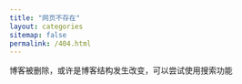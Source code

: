 ```yaml
---
title: "网页不存在"
layout: categories
sitemap: false
permalink: /404.html
---
```


博客被删除，或许是博客结构发生改变，可以尝试使用搜索功能